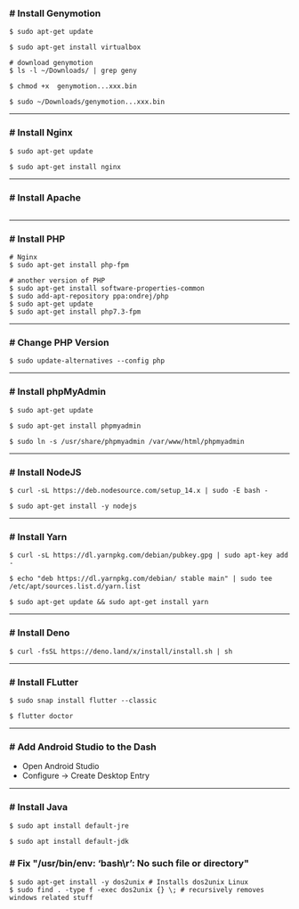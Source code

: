 ### # Install Genymotion

```
$ sudo apt-get update

$ sudo apt-get install virtualbox

# download genymotion
$ ls -l ~/Downloads/ | grep geny

$ chmod +x  genymotion...xxx.bin

$ sudo ~/Downloads/genymotion...xxx.bin
```

<hr>

### # Install Nginx

```
$ sudo apt-get update

$ sudo apt-get install nginx
```

<hr>

### # Install Apache

```

```

<hr>

### # Install PHP

```
# Nginx
$ sudo apt-get install php-fpm

# another version of PHP
$ sudo apt-get install software-properties-common
$ sudo add-apt-repository ppa:ondrej/php
$ sudo apt-get update
$ sudo apt-get install php7.3-fpm
```

<hr>

### # Change PHP Version

```
$ sudo update-alternatives --config php
```

<hr>

### # Install phpMyAdmin

```
$ sudo apt-get update

$ sudo apt-get install phpmyadmin

$ sudo ln -s /usr/share/phpmyadmin /var/www/html/phpmyadmin
```

<hr>

### # Install NodeJS

```
$ curl -sL https://deb.nodesource.com/setup_14.x | sudo -E bash -

$ sudo apt-get install -y nodejs
```

<hr>

### # Install Yarn

```
$ curl -sL https://dl.yarnpkg.com/debian/pubkey.gpg | sudo apt-key add -

$ echo "deb https://dl.yarnpkg.com/debian/ stable main" | sudo tee /etc/apt/sources.list.d/yarn.list

$ sudo apt-get update && sudo apt-get install yarn
```

<hr>

### # Install Deno

```
$ curl -fsSL https://deno.land/x/install/install.sh | sh
```

<hr>

### # Install FLutter

```
$ sudo snap install flutter --classic

$ flutter doctor
```

<hr>

### # Add Android Studio to the Dash

- Open Android Studio
- Configure -> Create Desktop Entry

<hr>

### # Install Java

```
$ sudo apt install default-jre

$ sudo apt install default-jdk
```

### # Fix "/usr/bin/env: ‘bash\r’: No such file or directory"

```
$ sudo apt-get install -y dos2unix # Installs dos2unix Linux
$ sudo find . -type f -exec dos2unix {} \; # recursively removes windows related stuff
```
